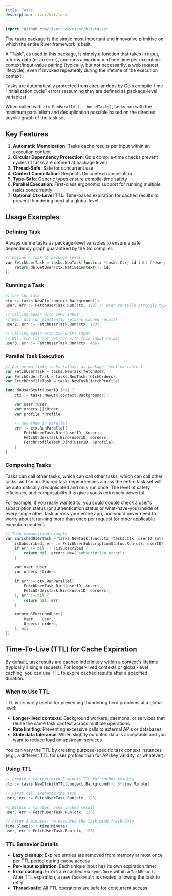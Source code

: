 ```yaml
---
title: Tasks
description: river/kit/tasks
---
```


```go
import "github.com/river-now/river/kit/tasks"
```

The `tasks` package is the single most important and innovative primitive on
which the entire River framework is built.

A "Task", as used in this package, is simply a function that takes in input,
returns data (or an error), and runs a maximum of one time per
execution-context/input-value pairing (typically, but not necessarily, a web
request lifecycle), even if invoked repeatedly during the lifetime of the
execution context.

Tasks are automatically protected from circular deps by Go's compile-time
"initialization cycle" errors (assuming they are defined as package-level
variables).

When called with `ctx.RunParallel(...boundTasks)`, tasks run with the maximum
parallelism and deduplication possible based on the directed acyclic graph of
the task set.

## Key Features

1. **Automatic Memoization**: Tasks cache results per input within an execution
   context
2. **Circular Dependency Protection**: Go's compile-time checks prevent cycles
   (if tasks are defined at package level)
3. **Thread-Safe**: Safe for concurrent use
4. **Context Cancellation**: Respects Go context cancellation
5. **Type-Safe**: Generic types ensure compile-time safety
6. **Parallel Execution**: First-class ergonomic support for running multiple
   tasks concurrently
7. **Optional Ctx-Level TTL**: Time-based expiration for cached results to
   prevent thundering herd at a global level

## Usage Examples

### Defining Task

<lightbulb>
Always define tasks as package-level variables to ensure a safe dependency graph
guaranteed by the Go compiler.
</lightbulb>

```go
// Define a task at package level
var FetchUserTask = tasks.NewTask(func(ctx *tasks.Ctx, id int) (*User, error) {
	return db.GetUser(ctx.NativeContext(), id)
})
```

### Running a Task

```go
// Use the task
ctx := tasks.NewCtx(context.Background())
user, err := FetchUserTask.Run(ctx, 123) // user variable strongly typed

// Calling again with SAME input
// Will not run (instantly returns cached result)
user2, err := FetchUserTask.Run(ctx, 123)

// Calling again with DIFFERENT input
// Will run (if not yet run with this input value)
user3, err := FetchUserTask.Run(ctx, 456)
```

### Parallel Task Execution

```go
// Define multiple tasks (always as package-level variables)
var FetchUserTask = tasks.NewTask(fetchUser)
var FetchOrdersTask = tasks.NewTask(fetchOrders)
var FetchProfileTask = tasks.NewTask(fetchProfile)

func doUserStuff(userID int) {
	ctx := tasks.NewCtx(context.Background())

	var user *User
	var orders []*Order
	var profile *Profile

	// Run them in parallel
	err := ctx.RunParallel(
		FetchUserTask.Bind(userID, &user),
		FetchOrdersTask.Bind(userID, &orders),
		FetchProfileTask.Bind(userID, &profile),
	)
}
```

### Composing Tasks

Tasks can call other tasks, which can call other tasks, which can call other
tasks, and so on. Shared task dependencies across the entire task set will be
automatically deduplicated and only run once. The level of safety, efficiency,
and composability this gives you is extremely powerful.

For example, if you really wanted to, you could double check a user's
subscription status (or authentication status or what-have-you) inside of every
single other task across your entire app, and you'd never need to worry about it
running more than once per request (or other applicable execution context).

```go
// Task composition example
var EnrichedUserTask = tasks.NewTask(func(ctx *tasks.Ctx, userID int) (*EnrichedUser, error) {
	isSubscribed, err := FetchUserSubscriptionStatus.Run(ctx, userID)
	if err != nil || !isSubscribed {
		return nil, errors.New("subscription error")
	}

	var user *User
	var orders *Orders

	if err := ctx.RunParallel(
		FetchUserTask.Bind(userID, &user),
		FetchOrdersTask.Bind(userID, &orders),
	); err != nil {
		return nil, err
	}

	return &EnrichedUser{
		User:   user,
		Orders: orders,
	}, nil
})
```

## Time-To-Live (TTL) for Cache Expiration

By default, task results are cached indefinitely within a context's lifetime
(typically a single request). For longer-lived contexts or global-level caching,
you can use TTL to expire cached results after a specified duration.

### When to Use TTL

TTL is primarily useful for preventing thundering herd problems at a global
level:

- **Longer-lived contexts**: Background workers, daemons, or services that reuse
  the same task context across multiple operations
- **Rate limiting**: Preventing excessive calls to external APIs or databases
- **Stale data tolerance**: When slightly outdated data is acceptable and you
  want to reduce load on upstream services

<lightbulb>
You can vary the TTL by creating purpose-specific task context instances (e.g., a different TTL for user profiles than for API key validity, or whatever).
</lightbulb>

### Using TTL

```go
// Create a context with 5-minute TTL for cached results
ctx := tasks.NewCtxWithTTL(context.Background(), 5*time.Minute)

// First call executes the task
user, err := FetchUserTask.Run(ctx, 123)

// Within 5 minutes: uses cached result
user, err = FetchUserTask.Run(ctx, 123)

// After 5 minutes: re-executes the task with fresh data
time.Sleep(6 * time.Minute)
user, err = FetchUserTask.Run(ctx, 123)
```

### TTL Behavior Details

- **Lazy cleanup**: Expired entries are removed from memory at most once per TTL
  period during cache access
- **Per-input expiration**: Each unique input has its own expiration timer
- **Error caching**: Errors are cached via `sync.Once` within a `TaskResult`.
  After TTL expiration, a new `TaskResult` is created, allowing the task to
  retry
- **Thread-safe**: All TTL operations are safe for concurrent access
